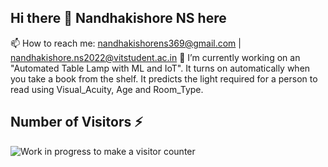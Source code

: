 ## Hi there 👋  Nandhakishore NS here
📫 How to reach me: nandhakishorens369@gmail.com | nandhakishore.ns2022@vitstudent.ac.in
🔭 I’m currently working on an "Automated Table Lamp with ML and IoT". It turns on automatically when you take a book from the shelf. It predicts the light required for a person to read using Visual_Acuity, Age and Room_Type.

## Number of Visitors ⚡
![Work in progress to make a visitor counter](https://count.getloli.com/get/@:StrangeWanda?theme=nixietube-1)
<!--
**StrangeWanda/StrangeWanda** is a ✨ _special_ ✨ repository because its `README.md` (this file) appears on your GitHub profile.

Here are some ideas to get you started:

- 🔭 I’m currently working on ...
- 🌱 I’m currently learning ...
- 👯 I’m looking to collaborate on ...
- 🤔 I’m looking for help with ...
- 💬 Ask me about ...
- 📫 How to reach me: ...
- 😄 Pronouns: ...
- ⚡ Fun fact: ...
-->
